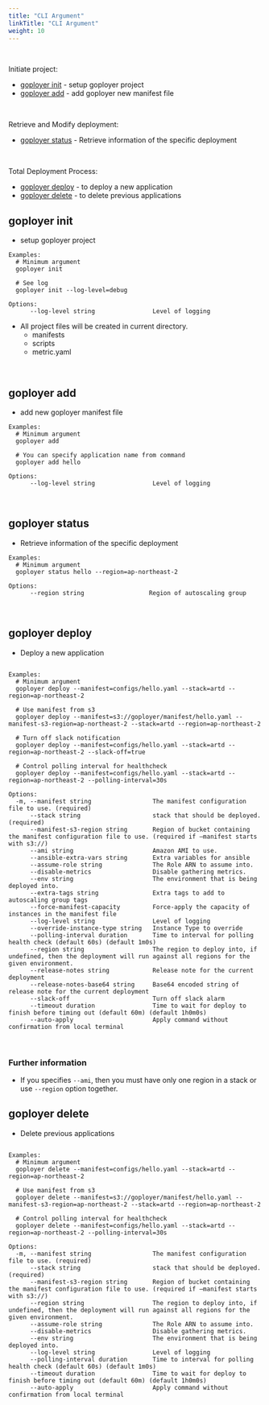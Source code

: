 ```yaml
---
title: "CLI Argument"
linkTitle: "CLI Argument"
weight: 10
---
```


<br>

Initiate project:
* [goployer init](#goployer-init) - setup goployer project
* [goployer add](#goployer-add) - add goployer new manifest file 

<br>

Retrieve and Modify deployment:
* [goployer status](#goployer-status) -  Retrieve information of the specific deployment

<br>

Total Deployment Process:
* [goployer deploy](#goployer-deploy) - to deploy a new application
* [goployer delete](#goployer-delete) - to delete previous applications

## goployer init
- setup goployer project
```
Examples:
  # Minimum argument
  goployer init

  # See log
  goployer init --log-level=debug

Options:
      --log-level string                Level of logging
```

- All project files will be created in current directory.
  - manifests
  - scripts
  - metric.yaml
<br>

## goployer add
- add new goployer manifest file 
```
Examples:
  # Minimum argument
  goployer add 

  # You can specify application name from command
  goployer add hello

Options:
      --log-level string                Level of logging
```
<br>


## goployer status
-  Retrieve information of the specific deployment
```
Examples:
  # Minimum argument
  goployer status hello --region=ap-northeast-2

Options:
      --region string                  Region of autoscaling group
```
<br>

## goployer deploy
- Deploy a new application

```

Examples:
  # Minimum argument
  goployer deploy --manifest=configs/hello.yaml --stack=artd --region=ap-northeast-2

  # Use manifest from s3
  goployer deploy --manifest=s3://goployer/manifest/hello.yaml --manifest-s3-region=ap-northeast-2 --stack=artd --region=ap-northeast-2

  # Turn off slack notification
  goployer deploy --manifest=configs/hello.yaml --stack=artd --region=ap-northeast-2 --slack-off=true

  # Control polling interval for healthcheck
  goployer deploy --manifest=configs/hello.yaml --stack=artd --region=ap-northeast-2 --polling-interval=30s

Options:
  -m, --manifest string                 The manifest configuration file to use. (required)
      --stack string                    stack that should be deployed.(required)
      --manifest-s3-region string       Region of bucket containing the manifest configuration file to use. (required if –manifest starts with s3://)
      --ami string                      Amazon AMI to use.
      --ansible-extra-vars string       Extra variables for ansible
      --assume-role string              The Role ARN to assume into.
      --disable-metrics                 Disable gathering metrics.
      --env string                      The environment that is being deployed into.
      --extra-tags string               Extra tags to add to autoscaling group tags
      --force-manifest-capacity         Force-apply the capacity of instances in the manifest file
      --log-level string                Level of logging
      --override-instance-type string   Instance Type to override
      --polling-interval duration       Time to interval for polling health check (default 60s) (default 1m0s)
      --region string                   The region to deploy into, if undefined, then the deployment will run against all regions for the given environment.
      --release-notes string            Release note for the current deployment
      --release-notes-base64 string     Base64 encoded string of release note for the current deployment
      --slack-off                       Turn off slack alarm
      --timeout duration                Time to wait for deploy to finish before timing out (default 60m) (default 1h0m0s)
      --auto-apply                      Apply command without confirmation from local terminal
```
<br>

### Further information
* If you specifies `--ami`, then you must have only one region in a stack or use `--region` option together.

## goployer delete
- Delete previous applications
```

Examples:
  # Minimum argument
  goployer delete --manifest=configs/hello.yaml --stack=artd --region=ap-northeast-2

  # Use manifest from s3
  goployer delete --manifest=s3://goployer/manifest/hello.yaml --manifest-s3-region=ap-northeast-2 --stack=artd --region=ap-northeast-2

  # Control polling interval for healthcheck
  goployer delete --manifest=configs/hello.yaml --stack=artd --region=ap-northeast-2 --polling-interval=30s

Options:
  -m, --manifest string                 The manifest configuration file to use. (required)
      --stack string                    stack that should be deployed.(required)
      --manifest-s3-region string       Region of bucket containing the manifest configuration file to use. (required if –manifest starts with s3://)
      --region string                   The region to deploy into, if undefined, then the deployment will run against all regions for the given environment.
      --assume-role string              The Role ARN to assume into.
      --disable-metrics                 Disable gathering metrics.
      --env string                      The environment that is being deployed into.
      --log-level string                Level of logging
      --polling-interval duration       Time to interval for polling health check (default 60s) (default 1m0s)
      --timeout duration                Time to wait for deploy to finish before timing out (default 60m) (default 1h0m0s)
      --auto-apply                      Apply command without confirmation from local terminal
```
<br>

